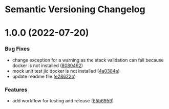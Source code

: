 # Semantic Versioning Changelog

# 1.0.0 (2022-07-20)


### Bug Fixes

* change exception for a warning as the stack validation can fail because docker is not installed ([8080462](https://github.com/ScienceLogic/stackconfig/commit/8080462a8b7f2c9474a4c3e329720c99462d6508))
* mock unit test jic docker is not installed ([4a0384a](https://github.com/ScienceLogic/stackconfig/commit/4a0384a0ca61045f29d737978a5854efbf1ff62d))
* update readme file ([e28622b](https://github.com/ScienceLogic/stackconfig/commit/e28622b2e3036f7f69f6132456dbeb5d08cb170c))


### Features

* add workflow for testing and release ([65b6959](https://github.com/ScienceLogic/stackconfig/commit/65b6959b9a7bda049bc16709d3c9ffe9fa80a915))

